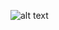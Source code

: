 ![alt text](https://github.com/PewDizinho/StuffIMadeInUniCuzIWasBored/blob/Sudoku/sample.jpg?raw=true)
